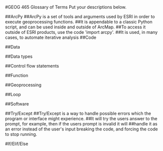 #GEOG 465 Glossary of Terms
Put your descriptions below.

##ArcPy
##ArcPy is a set of tools and arguments used by ESRI in order to execute geoprocessing functions.
##It is appendable to a classic Python script, and can be used inside and outside of ArcMap.
##To access it outside of ESRI products, use the code 'import arcpy'.
##It is used, in many cases, to automate iterative analysis
##Code

##Data

##Data types

##Control flow statements

##Function

##Geoprocessing

##Loop

##Software

##Try/Except
##Try/Except is a way to handle possible errors which the program or interface might experience. 
##It will try the users answer to the prompt, for example, then if the users prompt is invalid it will
##handle it as an error instead of the user's input breaking the code, and forcing the code to stop running. 

#If/Elif/Else

